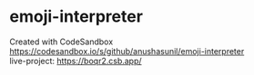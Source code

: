 # emoji-interpreter
Created with CodeSandbox <br />
https://codesandbox.io/s/github/anushasunil/emoji-interpreter <br />
live-project: https://boqr2.csb.app/

